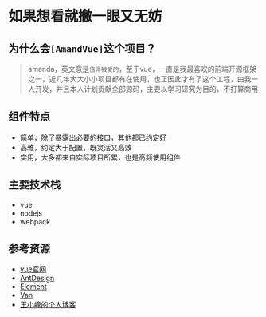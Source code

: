 # 如果想看就撇一眼又无妨
## 为什么会`[AmandVue]`这个项目？
> amanda，英文意是`值得被爱的`，至于vue，一直是我最喜欢的前端开源框架之一，近几年大大小小项目都有在使用，也正因此才有了这个工程，由我一人开发，并且本人计划贡献全部源码，主要以学习研究为目的，不打算商用
## 组件特点
+ 简单，除了暴露出必要的接口，其他都已约定好
+ 高雅，约定大于配置，既灵活又高效
+ 实用，大多都来自实际项目所累，也是高频使用组件
## 主要技术栈
+ vue
+ nodejs
+ webpack
## 参考资源
+ [vue官网](https://cn.vuejs.org/)
+ [AntDesign](https://ant.design/)
+ [Element](https://element.eleme.cn/#/zh-CN)
+ [Van](https://youzan.github.io/vant/#/zh-CN/intro)
+ [王小峰的个人博客](https://hongtanhao.github.io/)